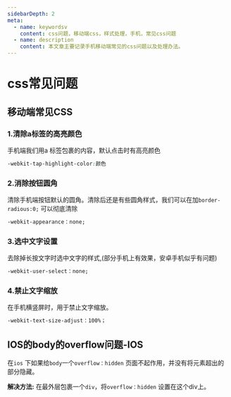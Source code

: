 ```yaml
---
sidebarDepth: 2
meta:
  - name: keywordsv
    content: css问题，移动端css，样式处理，手机，常见css问题
  - name: description
    content: 本文章主要记录手机移动端常见的css问题以及处理办法。
---
```


# css常见问题


## 移动端常见CSS


### 1.清除a标签的高亮颜色
手机端我们用a 标签包裹的内容，默认点击时有高亮颜色

```css
-webkit-tap-highlight-color:颜色
```

### 2.消除按钮圆角
清除手机端按钮默认的圆角。清除后还是有些圆角样式，我们可以在加`border-radious:0;` 可以彻底清除

```css
-webkit-appearance：none;
```

### 3.选中文字设置

去除掉长按文字时选中文字的样式,(部分手机上有效果，安卓手机似乎有问题) 

```css
-webkit-user-select：none;
```

### 4.禁止文字缩放

在手机横竖屏时，用于禁止文字缩放。
```css
-webkit-text-size-adjust：100%；
```


## IOS的body的overflow问题-IOS

在`ios` 下如果给`body`一个`overflow：hidden` 页面不起作用，并没有将元素超出的部分隐藏。

**解决方法:** 在最外层包裹一个`div`，将`overflow：hidden`  设置在这个div上。
